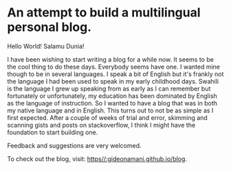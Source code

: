 # An attempt to build a multilingual personal blog.

Hello World! Salamu Dunia!

I have been wishing to start writing a blog for a while now. It seems to be the cool thing to do these days. Everybody seems have one. I wanted mine though to be in several languages. I speak a bit of English but it's frankly not the language I had been used to speak in my early childhood days. Swahili is the language I grew up speaking from as early as I can remember but fortunately or unfortunately, my education has been dominated by English as the language of instruction. So I wanted to have a blog that was in both my native language and in English. This turns out to not be as simple as I first expected. After a couple of weeks of trial and error, skimming and scanning gists and posts on stackoverflow, I think I might have the foundation to start building one.

Feedback and suggestions are very welcomed.

To check out the blog, visit: [https//:gideonamani.github.io/blog](https://gideonamani.github.io/blog "Blog Home Page").
